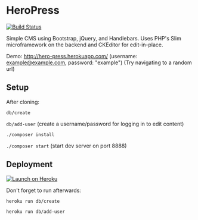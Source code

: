 # HeroPress

[![Build Status](https://travis-ci.org/dthtvwls/HeroPress.svg?branch=master)](https://travis-ci.org/dthtvwls/HeroPress)

Simple CMS using Bootstrap, jQuery, and Handlebars. Uses PHP's Slim microframework on the backend and CKEditor for
edit-in-place.

Demo: http://hero-press.herokuapp.com/ (username: example@example.com, password: "example") (Try navigating to a random url)

## Setup

After cloning:

`db/create`

`db/add-user` (create a username/password for logging in to edit content)

`./composer install`

`./composer start` (start dev server on port 8888)

## Deployment

[![Launch on Heroku](https://www.herokucdn.com/deploy/button.svg)](https://dashboard.heroku.com/new?template=https://github.com/dthtvwls/HeroPress)

Don't forget to run afterwards:

`heroku run db/create`

`heroku run db/add-user`
